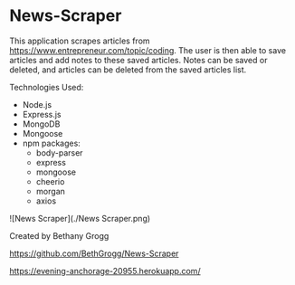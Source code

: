# News-Scraper

This application scrapes articles from https://www.entrepreneur.com/topic/coding.  The user is then able to save articles and add notes to these saved articles.  Notes can be saved or deleted, and articles can be deleted from the saved articles list.

Technologies Used:
* Node.js
* Express.js
* MongoDB
* Mongoose
* npm packages:
    * body-parser
    * express
    * mongoose
    * cheerio
    * morgan
    * axios


![News Scraper](./News Scraper.png)


Created by Bethany Grogg

https://github.com/BethGrogg/News-Scraper

https://evening-anchorage-20955.herokuapp.com/